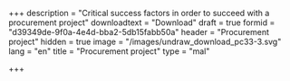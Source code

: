 +++
description = "Critical success factors in order to succeed with a procurement project"
downloadtext = "Download"
draft = true
formid = "d39349de-9f0a-4e4d-bba2-5db15fabb50a"
header = "Procurement project"
hidden = true
image = "/images/undraw_download_pc33-3.svg"
lang = "en"
title = "Procurement project"
type = "mal"

+++
